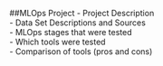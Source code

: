 ##MLOps Project
    - Project Description  
    - Data Set Descriptions and Sources   
    - MLOps stages that were tested  
    - Which tools were tested  
    - Comparison of tools (pros and cons)